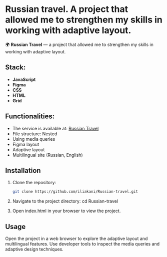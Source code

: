 #  Russian travel. A project that allowed me to strengthen my skills in working with adaptive layout.

🌍 **Russian Travel** — a project that allowed me to strengthen my skills in working with adaptive layout.

## Stack:
- **JavaScript**
- **Figma**
- **CSS**
- **HTML**
- **Grid**

## Functionalities:
- The service is available at: [Russian Travel](https://iliakani.github.io/Russian-travel/)
- File structure: Nested
- Using media queries
- Figma layout
- Adaptive layout
- Multilingual site (Russian, English)

## Installation
1. Clone the repository:
   ```sh
   git clone https://github.com/iliakani/Russian-travel.git

2. Navigate to the project directory:
    cd Russian-travel

3. Open index.html in your browser to view the project.

## Usage
Open the project in a web browser to explore the adaptive layout and multilingual features.
Use developer tools to inspect the media queries and adaptive design techniques.

